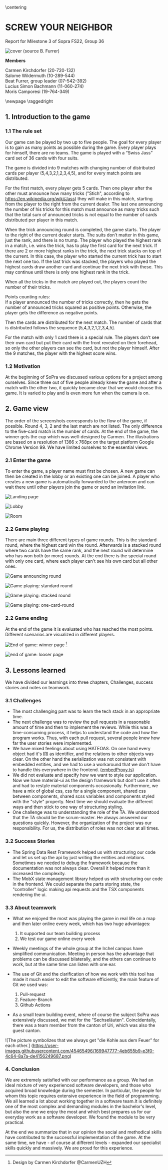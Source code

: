\centering

# SCREW YOUR NEIGHBOR

Report for Milestone 3 of Sopra FS22, Group 36

![cover (source B. Furrer)](../img/titelbild.jpg)

**Members**

Carmen Kirchdorfer (20-720-132)  
Salome Wildermuth (10-289-544)  
Beat Furrer, group leader (07-542-392)  
Lucius Simon Bachmann (11-060-274)  
Moris Camporesi (19-764-349)

\newpage
\raggedright
## 1.  Introduction to the game

### 1.1 The rule set
Our game can be played by two up to five people. The goal for every player is to gain as 
many points as possible during the game. Every player plays for himself, 
there are no teams. The game is played with a “Swiss Jass” card set of 36 cards with four suits.

The game is divided into 9 matches with changing number of distributed cards per player 
(5,4,3,2,1,2,3,4,5), and for every match points are distributed.

For the first match, every player gets 5 cards. 
Then one player after the other must announce how many tricks ("Stich", according to https://en.wikipedia.org/wiki/Jass) 
they will make in this match, 
starting from the player to the right from the current dealer. 
The last one announcing the number of his tricks for this match must announce as many tricks such that the total 
sum of announced tricks is not equal to the number of cards distributed per player in this match.


When the trick announcing round is completed, the game starts. The player to the right of the current dealer starts. 
The suits don’t matter in this game, just the rank, and there is no trump. The player who played the highest 
rank in a match, i.e. wins the trick, has to play the first card for the next trick.
If there are 2 or more highest ranks in the trick, the next trick stacks on top of the current. In this case, 
the player who started the current trick has to start the next one too. If the last trick was stacked, the players 
who played the highest cards draw another card and continue the next trick with these. This may continue until 
there is only one highest rank in the trick.

When all the tricks in the match are played out, the players count the number of their tricks.


Points counting rules:\
If a player announced the number of tricks correctly, then he gets the number of announced tricks squared as 
positive points. Otherwise, the player gets the difference as negative points.

Then the cards are distributed for the next match. The number 
of cards that is distributed follows the sequence [5,4,3,2,1,2,3,4,5].

For the match with only 1 card there is a special rule. The players don’t see their own card but put their card 
with the front revealed on their forehead, so only the other players can see the card, but not the player himself. 
After the 9 matches, the player with the highest score wins.

### 1.2 Motivation
At the beginning of SoPra we discussed various options for a project among ourselves. Since three out of five people 
already knew the game and after a match with the other two, it quickly became clear that we would choose this game. 
It is varied to play and is even more fun when the camera is on.

## 2. Game view
The order of the screenshots corresponds to the flow of the game, if possible. Round 4, 3, 2 and the last match 
are not listed. The only difference to the five-card match is the number of cards.
At the end of the game, the winner gets the cup which was well-designed by Carmen.
The illustrations are based on a resolution of 1366 x 768px on the target platform Google Chrome Version 99. 
We have limited ourselves to the essential views.

### 2.1 Enter the game
To enter the game, a player name must first be chosen. A new game can then be created in the lobby or an existing 
one can be joined. A player who creates a new game is automatically forwarded to the anteroom and can wait there 
until other players join the game or send an invitation link.

![Landing page](Landing_page.png)

![Lobby](Lobby.png)

![Room](Room.png)

### 2.2 Game playing
There are main three different types of game rounds. This is the standard round, where the highest card win the round. 
Afterwards is a stacked round where two cards have the same rank, and the next round will determine who has won both 
(or more) rounds. At the end there is the special round with only one card, where each player can't see his own card 
but all other ones. 

![Game announcing round](Announcing_stage.png)

![Game playing: standard round](Standard_round.png)

![Game playing: stacked round](Stacked_round.png)

![Game playing: one-card-round](Round_with_one_card.png)

### 2.2 Game ending
At the end of the game it is evaluated who has reached the most points. Different scenarios are visualized in 
different players.

![End of game: winner page](Winner_screen.png) [^1]

![end of game: looser page](Loser_screen.png)

[^1]: Design by Carmen Kirchdorfer @CarmenUZH

## 3. Lessons learned
We have divided our learnings into three chapters, Challenges, success stories and notes on teamwork.

### 3.1 Challenges
- The most challenging part was to learn the tech stack in an appropriate time.
- The next challenge was to review the pull requests in a reasonable amount of time and then to implement the reviews.
While this was a time-consuming process, it helps to understand the code and how the program works.
Thus, with each pull request, several people knew how far the user stories were implemented.
- We have mixed feelings about using HATEOAS. On one hand every object had it's
[IRI](https://en.wikipedia.org/wiki/Internationalized_Resource_Identifier) as identifier, and the relations to other 
objects was clear. On the other hand the serialization was not consistent with embedded entities, and we had
to use a workaround that we don't have to handle this everywhere in the frontend.
([embedProxy.ts](https://github.com/sopra-fs22-group-36/screw-your-neighbor-react/blob/main/src/util/embedProxy.ts))
- We did not evaluate and specify how we want to style our application. Now we have material-ui as the design framework
but don't use it often and had to restyle material components occasionally. Furthermore, we have a mix of
global css, css for a single component, shared css between components, shared scss variables
and components styled with the "style" property.
Next time we should evaluate the different ways and then stick to one way of structuring styling.
- One challenge was to understanding the role of the TA. We understood that the TA should be the scrum-master. 
He always answered our questions quickly. However, the organization of the project was our responsibility. 
For us, the distribution of roles was not clear at all times.

### 3.2 Success Stories
- The Spring Data Rest Framework helped us with structuring our code and let us set up the api by
just writing the entities and relations. Sometimes we needed to debug the framework because the
documentation was not always clear. Overall it helped more than it increased the complexity.
- The MobX state management library helped us with structuring our code in the frontend. We could separate 
the parts storing state, the "controller" logic making api requests and the TSX components rendering the ui.


### 3.3 About teamwork
- What we enjoyed the most was playing the game in real life on a map and then later online every week, which has two 
huge advantages:
    1. It supported our team building process
    2. We test our game online every week

- Weekly meetings of the whole group at the Irchel campus have simplified communication. Meeting in person has the 
advantage that problems can be discussed bilaterally, and the others can continue to work, but at the same time can 
listen with one ear.
	
- The use of Git and the clarification of how we work with this tool has made it much easier to edit the software 
efficiently, the main feature of Git we used was: 
    1. Pull-request
    2. Feature-Branch 
    3. Github Actions

- As a small team building event, where of course the subject SoPra was extensively discussed, we met for the
"Sechseläuten". Coincidentally, there was a team member from the canton of Uri, which was also the guest canton.

![The picture symbolizes that we always get "die Kohle aus dem Feuer" for each other.]
(https://user-images.githubusercontent.com/45465496/169947777-4eb655b9-e3f0-4c64-8a7a-de4156249687.png)

### 4. Conclusion 
We are extremely satisfied with our performance as a group. We had an ideal mixture of very experienced software 
developers, and those who acquired broad knowledge during the semester. In particular, the people for whom this 
topic requires extensive experience in the field of programming. We all learned a lot about working together in a
software team.It is definitely one of the most complex and demanding modules in the bachelor's level, but also the 
one we enjoy the most and which best prepares us for our everyday work as a software developer. We found the 
module to be very practical.

At the end we summarize that in our opinion the social and methodical skills have contributed to the successful 
implementation of the game. At the same time, we have - of course at different levels - expanded our specialist 
skills quickly and massively. We are proud for this experience. 
